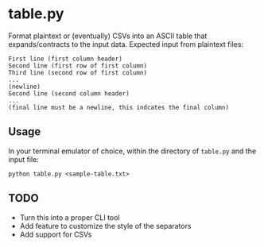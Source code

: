 # table.py

Format plaintext or (eventually) CSVs into an ASCII table that expands/contracts to the input data. Expected input from plaintext files:

```
First line (first column header)
Second line (first row of first column)
Third line (second row of first column)
...
(newline)
Second line (second column header)
...
(final line must be a newline, this indcates the final column)
```

## Usage

In your terminal emulator of choice, within the directory of `table.py` and the input file:

`python table.py <sample-table.txt>`

## TODO

* Turn this into a proper CLI tool
* Add feature to customize the style of the separators
* Add support for CSVs

